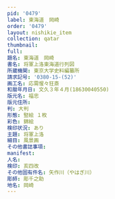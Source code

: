 ```yaml
---
pid: '0479'
label: 東海道　岡崎
order: '0479'
layout: nishikie_item
collection: qatar
thumbnail: 
full: 
題名: 東海道　岡崎
書名: 将軍上洛東海道行列図
所蔵機関: 東京大学史料編纂所
請求記号: '0380-15-(52)'
画工名: 応需惺々狂斎
和暦年月日: 文久３年４月(18630040550)
版元名: 福忠
版元住所: 
判: 大判
形態: 竪絵 １枚
彩色: 錦絵
検印状況: あり
主題: 将軍上洛
細目: 風景画
その他書誌事項: 
manifest: 
人名: 
検印: 亥四改
その他固有件名: 矢作川（やはぎ川）
彫師: 彫千之助
地名: 岡崎
---
```

